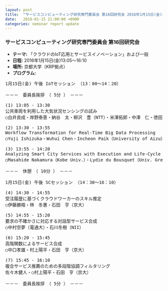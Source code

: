 ```yaml
---
layout: post
title:  "サービスコンピューティング研究専門委員会 第16回研究会 2016年1月15日(金)13:05～16:10"
date:   2016-01-15 21:00:00 +0900
categories: seminar report update
---
```


### サービスコンピューティング研究専門委員会 第16回研究会
- __テーマ:__ 「クラウドのIoT応用とサービスイノベーション」および一般
- __日程:__ 2016年1月15日(金)13:05～16:10
- __場所:__ 京都大学（KRP拠点）
- __プログラム:__


<pre>
1月15日(金) 午後 IoTセッション （13：00～14：20）

－－－　委員長挨拶　（ 5分 ）　－－－

(1) 13:05 - 13:30
公共車両を利用した大気状況センシングの試み
○白井良成・岸野泰恵・納谷　太・柳沢　豊（NTT）・米澤拓郎・中澤　仁・徳田英幸（慶大）

(2) 13:30 - 13:55
Workflow Transformation for Real-Time Big Data Processing
○Yuji Ishizuka・Wuhui Chen・Incheon Paik（University of Aizu）

(3) 13:55 - 14:20
Analyzing Smart City Services with Execution and Life-Cycle Models
○Masahide Nakamura（Kobe Univ.）・Lydie du Bousquet（Univ. Grenoble Aples）

－－－　休憩　（ 10分 ）　－－－

1月15日(金) 午後 SCセッション （14：30～16：10）

(4) 14:30 - 14:55
受注履歴に基づくクラウドワーカーのスキル推定
○伊藤勝梧・林　冬惠・石田　亨（京大）

(5) 14:55 - 15:20
要求の不確かさに対応する対話型サービス合成
○中村空夢（電通大）・石川冬樹（NII）

(6) 15:20 - 15:45
高階関数によるサービス合成
○中口孝雄・村上陽平・石田　亨（京大）

(7) 15:45 - 16:10
複合サービス推薦のための多段階協調フィルタリング
佐々木健人・○村上陽平・石田　亨（京大）

－－－　委員長挨拶　（ 5分 ）　－－－
</pre>

